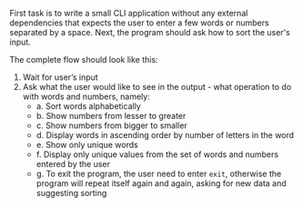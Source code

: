 First task is to write a small CLI application without any external dependencies that expects the
user to enter a few words or numbers separated by a space. Next, the program should ask how to sort
the user's input.

The complete flow should look like this:

1. Wait for user’s input
2. Ask what the user would like to see in the output - what operation to do with words and numbers,
   namely:
    - а. Sort words alphabetically
    - b. Show numbers from lesser to greater
    - c. Show numbers from bigger to smaller
    - d. Display words in ascending order by number of letters in the word
    - e. Show only unique words
    - f. Display only unique values from the set of words and numbers entered by the user
    - g. To exit the program, the user need to enter `exit`, otherwise the program will repeat
      itself again and again, asking for new data and suggesting sorting
